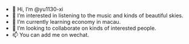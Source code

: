 - 👋 Hi, I’m @yu1130-xi
- 👀 I’m interested in listening to the music and kinds of beautiful skies.
- 🌱 I’m currently learning economy in macau.
- 💞️ I’m looking to collaborate on kinds of interested people.
- 📫 You can add me on wechat.

<!---
yu1130-xi/yu1130-xi is a ✨ special ✨ repository because its `README.md` (this file) appears on your GitHub profile.
You can click the Preview link to take a look at your changes.
--->

